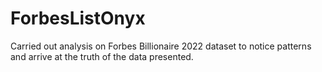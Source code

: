 # ForbesListOnyx
Carried out analysis on Forbes Billionaire 2022 dataset to notice patterns and arrive at the truth of the data presented.
